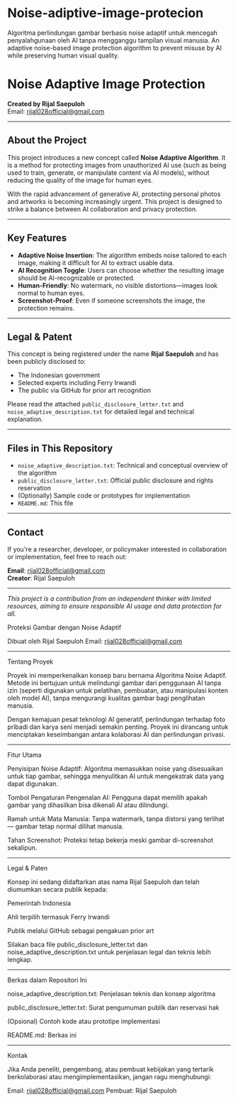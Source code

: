 # Noise-adiptive-image-protecion
Algoritma perlindungan gambar berbasis noise adaptif untuk mencegah penyalahgunaan oleh AI tanpa mengganggu tampilan visual manusia.
An adaptive noise-based image protection algorithm to prevent misuse by AI while preserving human visual quality.
# Noise Adaptive Image Protection

**Created by Rijal Saepuloh**  
Email: rijal028official@gmail.com

---

## About the Project

This project introduces a new concept called **Noise Adaptive Algorithm**. It is a method for protecting images from unauthorized AI use (such as being used to train, generate, or manipulate content via AI models), without reducing the quality of the image for human eyes.

With the rapid advancement of generative AI, protecting personal photos and artworks is becoming increasingly urgent. This project is designed to strike a balance between AI collaboration and privacy protection.

---

## Key Features

- **Adaptive Noise Insertion**: The algorithm embeds noise tailored to each image, making it difficult for AI to extract usable data.
- **AI Recognition Toggle**: Users can choose whether the resulting image should be AI-recognizable or protected.
- **Human-Friendly**: No watermark, no visible distortions—images look normal to human eyes.
- **Screenshot-Proof**: Even if someone screenshots the image, the protection remains.

---

## Legal & Patent

This concept is being registered under the name **Rijal Saepuloh** and has been publicly disclosed to:
- The Indonesian government
- Selected experts including Ferry Irwandi
- The public via GitHub for prior art recognition

Please read the attached `public_disclosure_letter.txt` and `noise_adaptive_description.txt` for detailed legal and technical explanation.

---

## Files in This Repository

- `noise_adaptive_description.txt`: Technical and conceptual overview of the algorithm
- `public_disclosure_letter.txt`: Official public disclosure and rights reservation
- (Optionally) Sample code or prototypes for implementation
- `README.md`: This file

---

## Contact

If you're a researcher, developer, or policymaker interested in collaboration or implementation, feel free to reach out:

**Email**: rijal028official@gmail.com  
**Creator**: Rijal Saepuloh

---

_This project is a contribution from an independent thinker with limited resources, aiming to ensure responsible AI usage and data protection for all._

Proteksi Gambar dengan Noise Adaptif

Dibuat oleh Rijal Saepuloh
Email: rijal028official@gmail.com


---

Tentang Proyek

Proyek ini memperkenalkan konsep baru bernama Algoritma Noise Adaptif. Metode ini bertujuan untuk melindungi gambar dari penggunaan AI tanpa izin (seperti digunakan untuk pelatihan, pembuatan, atau manipulasi konten oleh model AI), tanpa mengurangi kualitas gambar bagi penglihatan manusia.

Dengan kemajuan pesat teknologi AI generatif, perlindungan terhadap foto pribadi dan karya seni menjadi semakin penting. Proyek ini dirancang untuk menciptakan keseimbangan antara kolaborasi AI dan perlindungan privasi.


---

Fitur Utama

Penyisipan Noise Adaptif: Algoritma memasukkan noise yang disesuaikan untuk tiap gambar, sehingga menyulitkan AI untuk mengekstrak data yang dapat digunakan.

Tombol Pengaturan Pengenalan AI: Pengguna dapat memilih apakah gambar yang dihasilkan bisa dikenali AI atau dilindungi.

Ramah untuk Mata Manusia: Tanpa watermark, tanpa distorsi yang terlihat — gambar tetap normal dilihat manusia.

Tahan Screenshot: Proteksi tetap bekerja meski gambar di-screenshot sekalipun.



---

Legal & Paten

Konsep ini sedang didaftarkan atas nama Rijal Saepuloh dan telah diumumkan secara publik kepada:

Pemerintah Indonesia

Ahli terpilih termasuk Ferry Irwandi

Publik melalui GitHub sebagai pengakuan prior art


Silakan baca file public_disclosure_letter.txt dan noise_adaptive_description.txt untuk penjelasan legal dan teknis lebih lengkap.


---

Berkas dalam Repositori Ini

noise_adaptive_description.txt: Penjelasan teknis dan konsep algoritma

public_disclosure_letter.txt: Surat pengumuman publik dan reservasi hak

(Opsional) Contoh kode atau prototipe implementasi

README.md: Berkas ini



---

Kontak

Jika Anda peneliti, pengembang, atau pembuat kebijakan yang tertarik berkolaborasi atau mengimplementasikan, jangan ragu menghubungi:

Email: rijal028official@gmail.com
Pembuat: Rijal Saepuloh
